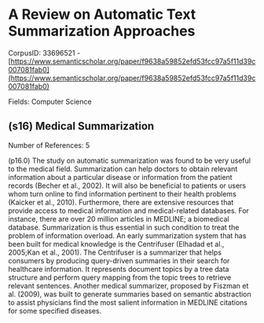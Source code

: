 # A Review on Automatic Text Summarization Approaches

CorpusID: 33696521 - [https://www.semanticscholar.org/paper/f9638a59852efd53fcc97a5f11d39c007081fab0](https://www.semanticscholar.org/paper/f9638a59852efd53fcc97a5f11d39c007081fab0)

Fields: Computer Science

## (s16) Medical Summarization
Number of References: 5

(p16.0) The study on automatic summarization was found to be very useful to the medical field. Summarization can help doctors to obtain relevant information about a particular disease or information from the patient records (Becher et al., 2002). It will also be beneficial to patients or users whom turn online to find information pertinent to their health problems (Kaicker et al., 2010). Furthermore, there are extensive resources that provide access to medical information and medical-related databases. For instance, there are over 20 million articles in MEDLINE; a biomedical database. Summarization is thus essential in such condition to treat the problem of information overload. An early summarization system that has been built for medical knowledge is the Centrifuser (Elhadad et al., 2005;Kan et al., 2001). The Centrifuser is a summarizer that helps consumers by producing query-driven summaries in their search for healthcare information. It represents document topics by a tree data structure and perform query mapping from the topic trees to retrieve relevant sentences. Another medical summarizer, proposed by Fiszman et al. (2009), was built to generate summaries based on semantic abstraction to assist physicians find the most salient information in MEDLINE citations for some specified diseases.

